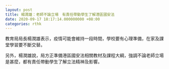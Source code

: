```yaml
---
layout: post
title: 楊潤雄：老師不論立場　有責任帶動學生了解港區國安法
date: 2020-09-17 18:17:14.000000000 +08:00
categories: rthk
---
```


教育局局長楊潤雄表示，疫情可能會維持一段時間，學校要有心理準備，在家及課堂學習要不斷交替。

另外，楊潤雄說，局方正準備港區國安法相關教材及課程大綱，強調不論老師立場是甚麼，都有責任帶動學生了解立法精神及影響。
